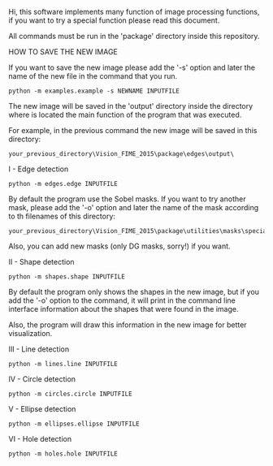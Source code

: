 Hi, this software implements many function of image processing functions, if you want to try a special function please read this document.

All commands must be run in the 'package' directory inside this repository.
	
HOW TO SAVE THE NEW IMAGE

If you want to save the new image please add the '-s' option and later the name of the new file in the command that you run.

	python -m examples.example -s NEWNAME INPUTFILE
	
The new image will be saved in the 'output' directory inside the directory where is located the main function of the program that was executed.

For example, in the previous command the new image will be saved in this directory:

	your_previous_directory\Vision_FIME_2015\package\edges\output\

I - Edge detection

	python -m edges.edge INPUTFILE
	
By default the program use the Sobel masks. If you want to try another mask, please add the '-o' option and later the name of the mask according to th filenames of this directory: 
	
	your_previous_directory\Vision_FIME_2015\package\utilities\masks\special\
	
Also, you can add new masks (only DG masks, sorry!) if you want.

II - Shape detection

	python -m shapes.shape INPUTFILE

By default the program only shows the shapes in the new image, but if you add the '-o' option to the command, it will print in the command line interface information about the shapes that were found in the image. 
	
Also, the program will draw this information in the new image for better visualization.

III - Line detection

	python -m lines.line INPUTFILE

IV - Circle detection

	python -m circles.circle INPUTFILE
	
V - Ellipse detection

	python -m ellipses.ellipse INPUTFILE
	
VI - Hole detection

	python -m holes.hole INPUTFILE